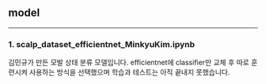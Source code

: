 ## model
---

### 1. scalp_dataset_efficientnet_MinkyuKim.ipynb
김민규가 만든 모발 상태 분류 모델입니다. efficientnet에 classifier만 교체 후 따로 훈련시켜 사용하는 방식을 선택했으며 학습과 테스트는 아직 끝내지 못했습니다. 
